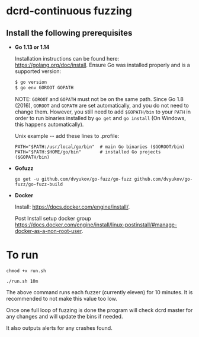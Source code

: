 dcrd-continuous fuzzing
===

## Install the following prerequisites



- **Go 1.13 or 1.14**

  Installation instructions can be found here: https://golang.org/doc/install.
  Ensure Go was installed properly and is a supported version:
  ```sh
  $ go version
  $ go env GOROOT GOPATH
  ```
  NOTE: `GOROOT` and `GOPATH` must not be on the same path. Since Go 1.8 (2016),
  `GOROOT` and `GOPATH` are set automatically, and you do not need to change
  them. However, you still need to add `$GOPATH/bin` to your `PATH` in order to
  run binaries installed by `go get` and `go install` (On Windows, this happens
  automatically).

  Unix example -- add these lines to .profile:

  ```
  PATH="$PATH:/usr/local/go/bin"  # main Go binaries ($GOROOT/bin)
  PATH="$PATH:$HOME/go/bin"       # installed Go projects ($GOPATH/bin)
  ```

 - **Gofuzz**

    ```go get -u github.com/dvyukov/go-fuzz/go-fuzz github.com/dvyukov/go-fuzz/go-fuzz-build```

 - **Docker**

    Install: https://docs.docker.com/engine/install/. 
        
    Post Install setup docker group  https://docs.docker.com/engine/install/linux-postinstall/#manage-docker-as-a-non-root-user.

</details>

# To run 

```
chmod +x run.sh

./run.sh 10m
```

The above command runs each fuzzer (currently eleven) for 10 minutes. It is recommended to not make this value too low.

Once one full loop of fuzzing is done the program will check dcrd master for any changes and will update the bins if needed.

It also outputs alerts for any crashes found.
